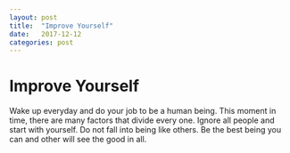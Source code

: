 ```yaml
---
layout: post
title:  "Improve Yourself"
date:   2017-12-12
categories: post
---
```


# Improve Yourself

Wake up everyday and do your job to be a human being. This moment in time, there are many factors that divide every one. Ignore all people and start with yourself. Do not fall into being like others. Be the best being you can and other will see the good in all. 

